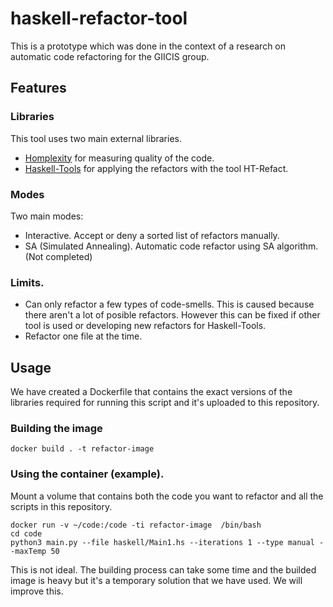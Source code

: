 # haskell-refactor-tool
This is a prototype which was done in the context of a research on automatic code refactoring for the GIICIS group. 

## Features
### Libraries
This tool uses two main external libraries. 
* [Homplexity](https://github.com/migamake/homplexity) for measuring quality of the code.
* [Haskell-Tools](https://github.com/haskell-tools/haskell-tools/) for applying the refactors with the tool HT-Refact.

### Modes 
Two main modes:
* Interactive. Accept or deny a sorted list of refactors manually.
* SA (Simulated Annealing). Automatic code refactor using SA algorithm. (Not completed)

### Limits.
* Can only refactor a few types of code-smells. This is caused because there aren't a lot of posible refactors. However this can be fixed if other tool is used or developing new refactors for Haskell-Tools.
* Refactor one file at the time.

## Usage
We have created a Dockerfile that contains the exact versions of the libraries required for running this script and it's uploaded to this repository. 

### Building the image
```
docker build . -t refactor-image
```

### Using the container (example).
Mount a volume that contains both the code you want to refactor and all the scripts in this repository. 
```
docker run -v ~/code:/code -ti refactor-image  /bin/bash
cd code
python3 main.py --file haskell/Main1.hs --iterations 1 --type manual --maxTemp 50
```

This is not ideal. The building process can take some time and the builded image is heavy but it's a temporary solution that we have used. We will improve this.
